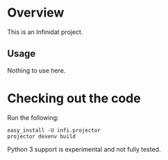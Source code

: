 Overview
========
This is an Infinidat project.

Usage
-----
Nothing to use here.

Checking out the code
=====================

Run the following:

    easy_install -U infi.projector
    projector devenv build

Python 3 support is experimental and not fully tested.
